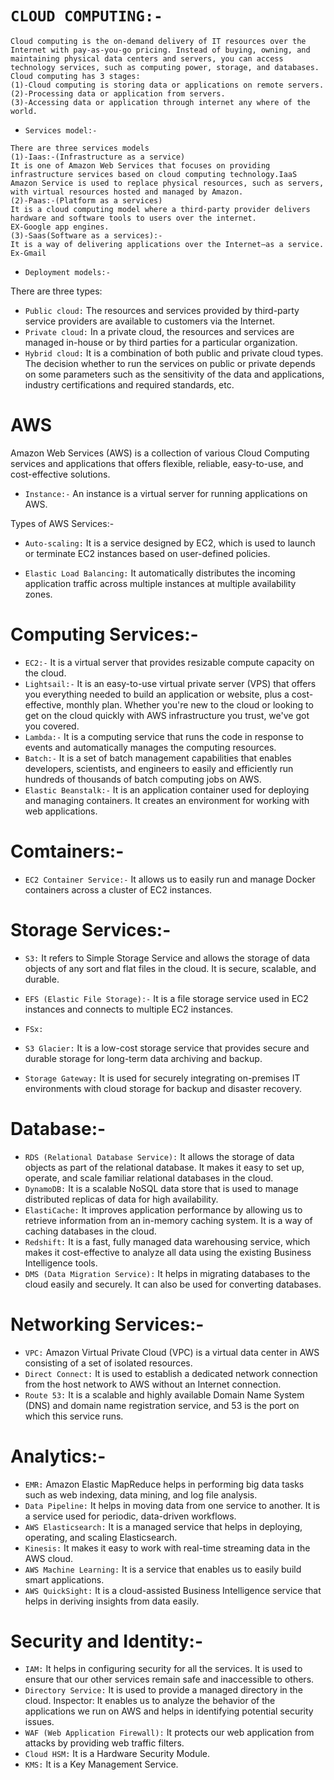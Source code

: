 # `CLOUD COMPUTING:-`
```
Cloud computing is the on-demand delivery of IT resources over the Internet with pay-as-you-go pricing. Instead of buying, owning, and maintaining physical data centers and servers, you can access technology services, such as computing power, storage, and databases.
Cloud computing has 3 stages:
(1)-Cloud computing is storing data or applications on remote servers.
(2)-Processing data or application from servers.
(3)-Accessing data or application through internet any where of the world.
```
* `Services model:-`
```
There are three services models
(1)-Iaas:-(Infrastructure as a service) 
It is one of Amazon Web Services that focuses on providing infrastructure services based on cloud computing technology.IaaS Amazon Service is used to replace physical resources, such as servers, with virtual resources hosted and managed by Amazon.
(2)-Paas:-(Platform as a services)
It is a cloud computing model where a third-party provider delivers hardware and software tools to users over the internet.
EX-Google app engines.
(3)-Saas(Software as a services):-
It is a way of delivering applications over the Internet—as a service.
Ex-Gmail

```
* `Deployment models:-`

There are three types:
* `Public cloud:`
The resources and services provided by third-party service providers are available to customers via the Internet.
* `Private cloud:`
In a private cloud, the resources and services are managed in-house or by third parties for a particular organization.
* `Hybrid cloud:`
It is a combination of both public and private cloud types. The decision whether to run the services on public or private depends on some parameters such as the sensitivity of the data and applications, industry certifications and required standards, etc.
# AWS
Amazon Web Services (AWS) is a collection of various Cloud Computing services and applications that offers flexible, reliable, easy-to-use, and cost-effective solutions.
* `Instance:-`
An instance is a virtual server for running applications on AWS.

Types of AWS Services:-
* `Auto-scaling:` 
It is a service designed by EC2, which is used to launch or terminate EC2 instances based on user-defined policies.

* `Elastic Load Balancing:` It automatically distributes the incoming application traffic across multiple instances at multiple availability zones.

# Computing Services:-
* `EC2:-` 
It is a virtual server that provides resizable compute capacity on the cloud.
* `Lightsail:-`
It is an easy-to-use virtual private server (VPS) that offers you everything needed to build an application or website, plus a cost-effective, monthly plan. Whether you're new to the cloud or looking to get on the cloud quickly with AWS infrastructure you trust, we've got you covered.
* `Lambda:-`
It is a computing service that runs the code in response to events and automatically manages the computing resources.
* `Batch:-` 
It is a set of batch management capabilities that enables developers, scientists, and engineers to easily and efficiently run hundreds of thousands of batch computing jobs on AWS.
* `Elastic Beanstalk:-`
It is an application container used for deploying and managing containers. It creates an environment for working with web applications.
# Comtainers:-
* `EC2 Container Service:-`
It allows us to easily run and manage Docker containers across a cluster of EC2 instances.
# Storage Services:-
* `S3:`
It refers to Simple Storage Service and allows the storage of data objects of any sort and flat files in the cloud. It is secure, scalable, and durable.
* `EFS (Elastic File Storage):-`
It is a file storage service used in EC2 instances and connects to multiple EC2 instances.
* `FSx:`

* `S3 Glacier:`
It is a low-cost storage service that provides secure and durable storage for long-term data archiving and backup.

* `Storage Gateway:`
It is used for securely integrating on-premises IT environments with cloud storage for backup and disaster recovery.
# Database:-
* `RDS (Relational Database Service):`
It allows the storage of data objects as part of the relational database. It makes it easy to set up, operate, and scale familiar relational databases in the cloud.
* `DynamoDB:`
It is a scalable NoSQL data store that is used to manage distributed replicas of data for high availability.
* `ElastiCache:`
It improves application performance by allowing us to retrieve information from an in-memory caching system. It is a way of caching databases in the cloud.
* `Redshift:`
It is a fast, fully managed data warehousing service, which makes it cost-effective to analyze all data using the existing Business Intelligence tools.
* `DMS (Data Migration Service):` 
It helps in migrating databases to the cloud easily and securely. It can also be used for converting databases.
# Networking Services:-
* `VPC:`
Amazon Virtual Private Cloud (VPC) is a virtual data center in AWS consisting of a set of isolated resources.
* `Direct Connect:`
It is used to establish a dedicated network connection from the host network to AWS without an Internet connection.
* `Route 53:`
It is a scalable and highly available Domain Name System (DNS) and domain name registration service, and 53 is the port on which this service runs.
# Analytics:-
* `EMR:`
Amazon Elastic MapReduce helps in performing big data tasks such as web indexing, data mining, and log file analysis.
* `Data Pipeline:`
It helps in moving data from one service to another. It is a service used for periodic, data-driven workflows.
* `AWS Elasticsearch:`
It is a managed service that helps in deploying, operating, and scaling Elasticsearch.
* `Kinesis:`
It makes it easy to work with real-time streaming data in the AWS cloud.
* `AWS Machine Learning:`
It is a service that enables us to easily build smart applications.
* `AWS QuickSight:`
It is a cloud-assisted Business Intelligence service that helps in deriving insights from data easily.
# Security and Identity:-
* `IAM:`
It helps in configuring security for all the services. It is used to ensure that our other services remain safe and inaccessible to others.
* `Directory Service:`
It is used to provide a managed directory in the cloud.
Inspector: It enables us to analyze the behavior of the applications we run on AWS and helps in identifying potential security issues.
* `WAF (Web Application Firewall):`
It protects our web application from attacks by providing web traffic filters.
* `Cloud HSM:`
It is a Hardware Security Module.
* `KMS:`
It is a Key Management Service.
